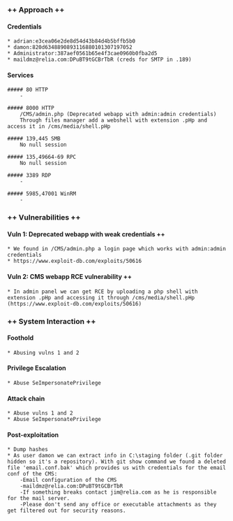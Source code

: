 ### ++ Approach ++
#### Credentials
    * adrian:e3cea06e2de8d54d43b84d4b5bffb5b0
    * damon:820d6348890893116880101307197052
    * Administrator:387aef0561b65e4f3cae0960b0fba2d5
    * maildmz@relia.com:DPuBT9tGCBrTbR (creds for SMTP in .189)

#### Services
	##### 80 HTTP
        -

	##### 8000 HTTP
        /CMS/admin.php (Deprecated webapp with admin:admin credentials)
        Through files manager add a webshell with extension .pHp and access it in /cms/media/shell.pHp
    
    ##### 139,445 SMB
        No null session

    ##### 135,49664-69 RPC
        No null session

    ##### 3389 RDP
        -

    ##### 5985,47001 WinRM
        -

### ++ Vulnerabilities ++

#### Vuln 1: Deprecated webapp with weak credentials ++
	* We found in /CMS/admin.php a login page which works with admin:admin credentials
    * https://www.exploit-db.com/exploits/50616

#### Vuln 2: CMS webapp RCE vulnerability ++
	* In admin panel we can get RCE by uploading a php shell with extension .pHp and accessing it through /cms/media/shell.pHp (https://www.exploit-db.com/exploits/50616)

### ++ System Interaction ++
#### Foothold  
	* Abusing vulns 1 and 2

#### Privilege Escalation 
	* Abuse SeImpersonatePrivilege

#### Attack chain
	* Abuse vulns 1 and 2
    * Abuse SeImpersonatePrivilege
	
#### Post-exploitation 
	* Dump hashes
    * As user damon we can extract info in C:\staging folder (.git folder hidden so it's a repository). With git show command we found a deleted file 'email.conf.bak' which provides us with credentials for the email conf of the CMS:
        -Email configuration of the CMS
        -maildmz@relia.com:DPuBT9tGCBrTbR
        -If something breaks contact jim@relia.com as he is responsible for the mail server.
        -Please don't send any office or executable attachments as they get filtered out for security reasons.